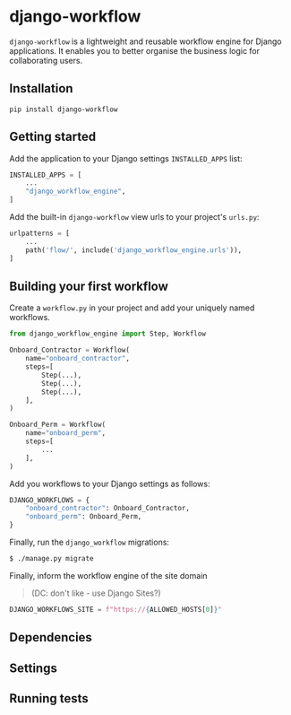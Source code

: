 # django-workflow
`django-workflow` is a lightweight and reusable workflow engine for 
Django applications. It enables you to better organise the business logic for 
collaborating users.

## Installation

    pip install django-workflow

## Getting started
Add the application to your Django settings `INSTALLED_APPS` list:

```python
INSTALLED_APPS = [
    ...
    "django_workflow_engine",
]
```

Add the built-in `django-workflow` view urls to your project's `urls.py`:

```python
urlpatterns = [
    ...
    path('flow/', include('django_workflow_engine.urls')),
]
```

## Building your first workflow

Create a `workflow.py` in your project and add your uniquely named workflows.

```python
from django_workflow_engine import Step, Workflow

Onboard_Contractor = Workflow(
    name="onboard_contractor",
    steps=[
        Step(...),
        Step(...),
        Step(...),
    ],
)

Onboard_Perm = Workflow(
    name="onboard_perm",
    steps=[
        ...
    ],
)
```

Add you workflows to your Django settings as follows:

```python
DJANGO_WORKFLOWS = {
    "onboard_contractor": Onboard_Contractor,
    "onboard_perm": Onboard_Perm,
}
```

Finally, run the `django_workflow` migrations:

```bash
$ ./manage.py migrate
```

Finally, inform the workflow engine of the site domain
> (DC: don't like - use Django Sites?)
```python
DJANGO_WORKFLOWS_SITE = f"https://{ALLOWED_HOSTS[0]}"
```

## Dependencies

## Settings

## Running tests
